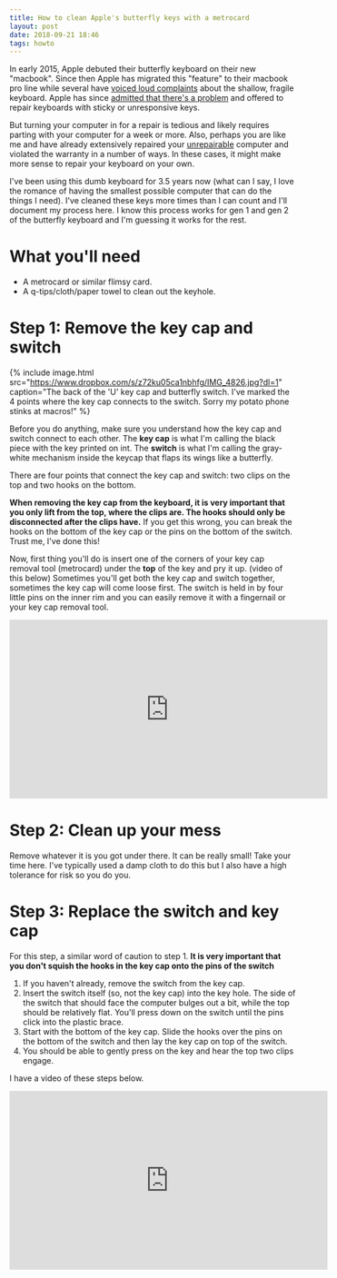 ```yaml
---
title: How to clean Apple's butterfly keys with a metrocard
layout: post
date: 2018-09-21 18:46
tags: howto
---
```


In early 2015, Apple debuted their butterfly keyboard on their new "macbook". Since then Apple has migrated this "feature" to their macbook pro line while several have [voiced loud complaints](https://theoutline.com/post/2402/the-new-macbook-keyboard-is-ruining-my-life) about the shallow, fragile keyboard. Apple has since [admitted that there's a problem](https://theoutline.com/post/5052/apple-admits-its-computers-are-broken) and offered to repair keyboards with sticky or unresponsive keys.

But turning your computer in for a repair is tedious and likely requires parting with your computer for a week or more. Also, perhaps you are like me and have already extensively repaired your  [unrepairable](https://www.ifixit.com/Teardown/Retina+MacBook+2015+Teardown/39841) computer and violated the warranty in a number of ways. In these cases, it might make more sense to repair your keyboard on your own.

I've been using this dumb keyboard for 3.5 years now (what can I say, I love the romance of having the smallest possible computer that can do the things I need). I've cleaned these keys more times than I can count and I'll document my process here. I know this process works for gen 1 and gen 2 of the butterfly keyboard and I'm guessing it works for the rest.

# What you'll need

- A metrocard or similar flimsy card.
- A q-tips/cloth/paper towel to clean out the keyhole.

# Step 1: Remove the key cap and switch

{% include image.html src="https://www.dropbox.com/s/z72ku05ca1nbhfg/IMG_4826.jpg?dl=1" caption="The back of the 'U' key cap and butterfly switch. I've marked the 4 points where the key cap connects to the switch. Sorry my potato phone stinks at macros!" %}

Before you do anything, make sure you understand how the key cap and switch connect to each other. The **key cap** is what I'm calling the black piece with the key printed on int. The **switch** is what I'm calling the gray-white mechanism inside the keycap that flaps its wings like a butterfly.

There are four points that connect the key cap and switch: two clips on the top and two hooks on the bottom.

**When removing the key cap from the keyboard, it is very important that you only lift from the top, where the clips are. The hooks should only be disconnected after the clips have.** If you get this wrong, you can break the hooks on the bottom of the key cap or the pins on the bottom of the switch. Trust me, I've done this!



Now, first thing you'll do is insert one of the corners of your key cap removal tool (metrocard) under the **top** of the key and pry it up. (video of this below) Sometimes you'll get both the key cap and switch together, sometimes the key cap will come loose first. The switch is held in by four little pins on the inner rim and you can easily remove it with a fingernail or your key cap removal tool.

<iframe width="560" height="315" src="https://www.youtube.com/embed/Q2TtO-ClJT0?rel=0" frameborder="0" allow="autoplay; encrypted-media" allowfullscreen></iframe>

# Step 2: Clean up your mess

Remove whatever it is you got under there. It can be really small! Take your time here. I've typically used a damp cloth to do this but I also have a high tolerance for risk so you do you.

# Step 3: Replace the switch and key cap

For this step, a similar word of caution to step 1. **It is very important that you don't squish the hooks in the key cap onto the pins of the switch**

1. If you haven't already, remove the switch from the key cap.
2. Insert the switch itself (so, not the key cap) into the key hole. The side of the switch that should face the computer bulges out a bit, while the top should be relatively flat. You'll press down on the switch until the pins click into the plastic brace.
3. Start with the bottom of the key cap. Slide the hooks over the pins on the bottom of the switch and then lay the key cap on top of the switch.
4. You should be able to gently press on the key and hear the top two clips engage.

I have a video of these steps below.

<iframe width="560" height="315" src="https://www.youtube.com/embed/hYiKWL7SZC4?rel=0" frameborder="0" allow="autoplay; encrypted-media" allowfullscreen></iframe>
